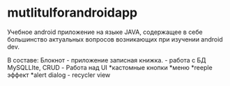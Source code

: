# mutlitulforandroidapp

Учебное android приложение на языке JAVA, содержащее в себе большинство актуальных вопросов возникающих при изучении android dev.

В составе:
  Блокнот - приложение записная книжка.
    - работа с БД MySQLLIte, CRUD
    - Работа над UI
      *кастомные кнопки
      *меню
      *reeple эффект
      *alert dialog
    - recycler view
  
  
